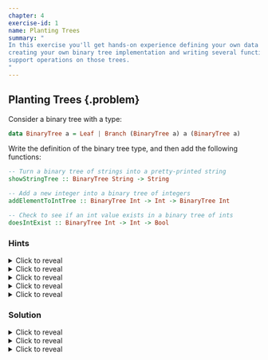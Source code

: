 ```yaml
---
chapter: 4
exercise-id: 1
name: Planting Trees
summary: "
In this exercise you'll get hands-on experience defining your own data types by
creating your own binary tree implementation and writing several functions to
support operations on those trees.
"
---
```


## Planting Trees {.problem}

Consider a binary tree with a type:

```haskell
data BinaryTree a = Leaf | Branch (BinaryTree a) a (BinaryTree a)
```

Write the definition of the binary tree type, and then add the following
functions:

```haskell
-- Turn a binary tree of strings into a pretty-printed string
showStringTree :: BinaryTree String -> String

-- Add a new integer into a binary tree of integers
addElementToIntTree :: BinaryTree Int -> Int -> BinaryTree Int

-- Check to see if an int value exists in a binary tree of ints
doesIntExist :: BinaryTree Int -> Int -> Bool
```
### Hints

<div class="hints">
<details>
<summary>Click to reveal</summary>

Try creating a helper function to turn a `BinaryTree Int` into a `BinaryTree
String` to help you test and debug your functions.

</details>

<details>
<summary>Click to reveal</summary>

You have several different options for how you can print your tree. Displaying
it visually in the terminal as a tree may be pretty difficult right
now. Instead, try thinking about other ways to print out the contents of the
tree.

</details>

<details>
<summary>Click to reveal</summary>

Don't worry about keeping your binary tree balanced. For now, try to insert
elements using the following rules:

  - If the new element is smaller than the root of the tree, insert the element
    on the left
  - If the new element is larger than the root of the tree, insert the element
    on the right
  - If the new element is the same as the root of the tree, do nothing
  - If the tree is empty, insert an element by creating a new root whose left
    and write sides are both empty leaves

</details>

<details>
<summary>Click to reveal</summary>

Use this function to convert a tree of numbers into a tree of strings, so that
you can easily print it out:

```haskell
showTree :: BinaryTree Int -> BinaryTree String
showTree Leaf = Leaf
showTree (Branch l a r) = Branch (showTree l) (show a) (showTree r)
```

</details>

<details>
<summary>Click to reveal</summary>
Try making `showString` print out the elements in order. Here's an example:

```haskell

λ t = addElementToIntTree (addElementToIntTree (addElementToIntTree Leaf 5) 0) 10

λ showStringTree $ showTree t
"0,5,10"

λ showStringTree $ showTree (addElementToIntTree t 3)
"0,3,5,10"

λ showStringTree $ showTree (addElementToIntTree t 12)
"0,5,10,12"

λ showStringTree $ showTree (addElementToIntTree t 2)
"0,2,5,10"

λ showStringTree $ showTree (addElementToIntTree t 9)
"0,5,9,10"
```
</details>

### Solution

<div class="solution">

<details>
<summary>Click to reveal</summary>
The first part of this exercises asks us to find a way to print a binary tree
containing strings. Since we don't have a particular output format, let's start
with a naive printing function and refactor if we're not happy with it:

```haskell
showStringNaive :: BinaryTree String -> String
showStringNaive Leaf = ""
showStringNaive (Branch l a r) =
  leftStr <> "," <> a <> "," <> rightStr
  where
    leftStr = showStringNaive l
    rightStr = showStringNaive r
```

You'll notice that the first thing we do is pattern match on the tree. Since a
`Leaf` doesn't have any value associated with it, we can just return an empty
string. To create a string for a `Branch`, we needto include both the current
value in the branch, as well as the stringified versions of the left and right
subtrees.

Let's load this up in `ghci` and test it out:

```haskell
λ showStringNaive $ Leaf
""

λ showStringNaive $ Branch Leaf "a" Leaf
",a,"

λ showStringNaive $ Branch (Branch Leaf "a" Leaf) "b" (Branch Leaf "c" Leaf)
",a,,b,,c,"
```

Our elements are being printed out in order, which is what we want, but the
extra commas are pretty ugly. Let's see if we can fix that. The first thing
we'll do is to decouple traversing the tree from generating the output. Instead
of doing it all in one pass, we'll add a helper function called
`binaryTreeToList` that will traverse the tree and return a list with all of the
elements in the right order:

```haskell
binaryTreeToList :: BinaryTree a -> [a]
binaryTreeToList Leaf = []
binaryTreeToList (Branch l a r) =
  binaryTreeToList l <> [a] <> binaryTreeToList r
```

You can see that the logic here is more or less identical to the logic we used
for putting the tree together, but we're not trying to actually merge the
strings together. This has the additional benefit that we can ignore the details
about what kind of tree we're dealing with, so we could use this for trees with
data other than just strings.

Next, we need to combine the list of strings into a single string with commas
inbetween each element. There's a function in from `Data.List` in `Prelude` that
can do this for us. It's called `intercalate`:

```haskell
λ import Data.List (intercalate)

λ :t intercalate
intercalate :: [a] -> [[a]] -> [a]

λ intercalate "," ["a","b","c"]
"a,b,c"

λ intercalate "," ["a"]
"a"

λ intercalate "," ["a","b"]
"a,b"
```

We can use this function make our program work as we'd hoped:

```haskell
showStringTree :: BinaryTree String -> String
showStringTree = intercalate "," . binaryTreeToList
```

Let's run this and see how it works:

```haskell
λ showStringTree $ Branch (Branch Leaf "a" Leaf) "b" (Branch Leaf "c" Leaf)
"a,b,c"
```

Much better! This version of our function works just as we'd have
hoped. Unfortunately, we had to rely on a function that wasn't covered in the
chapter to get there. Let's address that by writing our own version of
`intercalate`:

```haskell
intercalate :: [a] -> [[a]] -> [a]
intercalate a (x:y:ys) = x <> a <> intercalate a (y:ys)
intercalate _ (y:_) = y
intercalate _ [] = []
```
You'll notice that this function uses pattern matching a bit differently than
many other examples you've seen. Normally, when we're pattern matching on a
list, we're only pulling out a single element:

```haskell
(x:xs)
```

In `intercalate` we're pattern matching on the first _two_ elements of a
list. We only want to add a new element between pairs of elements- never before
or after a single element. Pattern matching on the first two elements allows us
to easily ensure that our list has two elements. In the second pattern, we only
have a single element list. In that case, we want to return it as is. Similarly,
in the last pattern, we have an empty list and so we can only return an empty
list. We can write this a bit more tersely by combining the last two patterns:

```haskell
intercalate :: [a] -> [[a]] -> [a]
intercalate a (x:y:ys) = x <> a <> intercalate a (y:ys)
intercalate _ rest = concat rest
```

Let's take one last look at all of this together:

```haskell
showStringTree :: BinaryTree String -> String
showStringTree = intercalate "," . binaryTreeToList

intercalate :: [a] -> [[a]] -> [a]
intercalate a (x:y:ys) = x <> a <> intercalate a (y:ys)
intercalate _ rest = concat rest

binaryTreeToList :: BinaryTree a -> [a]
binaryTreeToList Leaf = []
binaryTreeToList (Branch l a r) = binaryTreeToList l <> [a] <> binaryTreeToList r
```

</details>

<details>
<summary>Click to reveal</summary>

The next part of our exercises asks us to add an element to a tree of
`Int`s. Just like the last part of this exercise, we have some flexibility here
to determine for ourselves exactly how we want to handle inserting a
value. Let's go with a fairly simple approach. We won't worry about keeping tree
balanced. The first element that we insert will become the root of our tree. Any
elements we insert that are numerically less than the root will go into the
left side of the tree, and any elements greater tan the root will go into the
right side of the tree. If an element already exists in the tree, we won't
insert it again. Let's take a look at the code:

```haskell
addElementToIntTree :: BinaryTree Int -> Int -> BinaryTree Int
addElementToIntTree tree n =
  case tree of
    Leaf -> Branch Leaf n Leaf
    Branch l a r
      | n > a -> Branch l a (addElementToIntTree r n)
      | n < a -> Branch (addElementToIntTree l n) a r
      | otherwise -> Branch l a r
```

You'll see that the code in this example maps pretty closely to our description
of the algorithm. We start by pattern matching on the tree. If it's empty
(`Leaf`) we create a new root node that contains our value, with empty left and
right subtrees (`Branch Leaf n Leaf`). If we've got a branch, we compare it's
value with our current value. If the value we're insert is bigger, we
recursively insert our value into the right subtree. If it's smaller, we
recursively insert our value into the left subtree. Otherwise, the values must
be the same and so we don't need to do anything.

You'll notice that we're using a wildcard `otherwise` guard in this example
instead of explicitly testing for equality. If we'd written the code with an
explicit equality test, it would have functioned the same way, but you might get
warnings about an incomplete pattern. Although we know that `n` must always be
greater than, less than, or equal to `a`, the compiler doesn't know that and
assumes we might have missed a pattern.
</details>

<details>
<summary>Click to reveal</summary>
</details>

</div>
